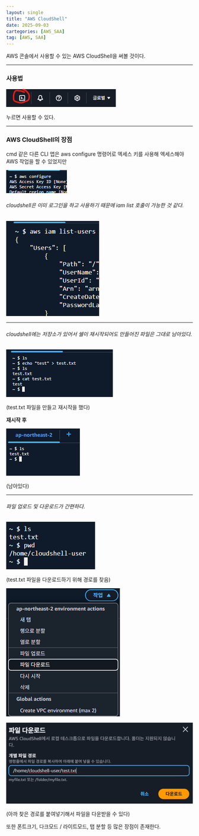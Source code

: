 ```yaml
---
layout: single
title: "AWS CloudShell"
date: 2025-09-03
cartegories: [AWS_SAA]
tag: [AWS, SAA]
---
```


AWS 콘솔에서 사용할 수 있는 AWS CloudShell을 써볼 것이다.

- - -

### 사용법

![CS](/스샷%20자료실/CloudShell%20실습/1.png)

누르면 사용할 수 있다.

- - -

### AWS CloudShell의 장점

cmd 같은 다른 CLI 앱은 aws configure 명령어로 엑세스 키를 사용해 엑세스해야 AWS 작업을 할 수 있었지만

![CS](/스샷%20자료실/CloudShell%20실습/2.png)

###### cloudshell은 이미 로그인을 하고 사용하기 때문에 iam list 호출이 가능한 것 같다.

![CS](/스샷%20자료실/CloudShell%20실습/2.1.png)

- - -

###### cloudshell에는 저장소가 있어서 쉘이 재시작되어도 만들어진 파일은 그대로 남아있다.

![CS](/스샷%20자료실/CloudShell%20실습/3.png)

(test.txt 파일을 만들고 재시작을 했다)

**재시작 후**

![CS](/스샷%20자료실/CloudShell%20실습/4.png)

(남아있다)

- - -

###### 파일 업로드 및 다운로드가 간편하다.

![CS](/스샷%20자료실/CloudShell%20실습/5.png)

(test.txt 파일을 다운로드하기 위해 경로를 찾음)

![CS](/스샷%20자료실/CloudShell%20실습/6.png)

![CS](/스샷%20자료실/CloudShell%20실습/7.png)

(아까 찾은 경로를 붙여넣기해서 파일을 다운받을 수 있다)

또한 폰트크기, 다크모드 / 라이트모드, 탭 분할 등 많은 장점이 존재한다.


